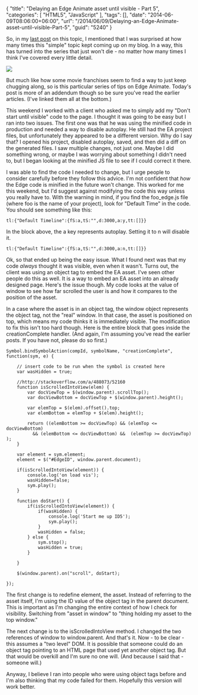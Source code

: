 {
	"title": "Delaying an Edge Animate asset until visible - Part 5",
	"categories": [
		"HTML5",
		"JavaScript"
	],
	"tags": [],
	"date": "2014-06-09T08:06:00+06:00",
	"url": "/2014/06/09/Delaying-an-Edge-Animate-asset-until-visible-Part-5",
	"guid": "5240"
}

<p>
So, in my <a href="http://www.raymondcamden.com/index.cfm/2013/12/6/Delaying-an-Edge-Animate-asset-until-visible--Part-4">last post</a> on this topic, I mentioned that I was surprised at how many times this "simple" topic kept coming up on my blog. In a way, this has turned into the series that just won't die - no matter how many times I think I've covered every little detail.
</p>

<p>
<img src="http://static.raymondcamden.com/images/Friday_the_13th_part_4.jpg" />
</p>
<!--more-->
<p>
But much like how some movie franchises seem to find a way to just keep chugging along, so is this particular series of tips on Edge Animate. Today's post is more of an addendum though so be sure you've read the earlier articles. (I've linked them all at the bottom.)
</p>

<p>
This weekend I worked with a client who asked me to simply add my "Don't start until visible" code to the page. I thought it was going to be easy but I ran into two issues. The first one was that he was using the minified code in production and needed a way to disable autoplay. He still had the EA project files, but unfortunately they appeared to be a different version. Why do I say that? I opened his project, disabled autoplay, saved, and then did a diff on the generated files. I saw multiple changes, not just one. Maybe I did something wrong, or maybe I was worrying about something I didn't need to, but I began looking at the minified JS file to see if I could correct it there. 
</p>

<p>
I was able to find the code I needed to change, but I urge people to consider carefully before they follow this advice. I'm not confident that <i>how</i> the Edge code is minified in the future won't change. This worked for me this weekend, but I'd suggest against modifying the code this way unless you really have to. With the warning in mind, if you find the foo_edge.js file (where foo is the name of your project), look for "Default Time" in the code. You should see something like this:
</p>

<pre><code class="language-javascript">tl:{"Default Timeline":{fS:a,tS:"",d:3000,a:y,tt:[]}}</code></pre>

<p>
In the block above, the a key represents autoplay. Setting it to n will disable it. 
</p>

<pre><code class="language-javascript">tl:{"Default Timeline":{fS:a,tS:"",d:3000,a:n,tt:[]}}</code></pre>

<p>
Ok, so that ended up being the easy issue. What I found next was that my code <i>always</i> thought it was visible, even when it wasn't. Turns out, the client was using an object tag to embed the EA asset. I've seen other people do this as well. It is a way to embed an EA asset into an already designed page. Here's the issue though. My code looks at the value of window to see how far scrolled the user is and how it compares to the position of the asset.
</p>

<p>
In a case where the asset is in an object tag, the window object represents the object tag, not the "real" window. In that case, the asset is positioned on top, which means my code thinks it is immediately visible. The modification to fix this isn't too hard though. Here is the entire block that goes inside the creationComplete handler. (And again, I'm assuming you've read the earlier posts. If you have not, please do so first.)
</p>

<pre><code class="language-javascript">Symbol.bindSymbolAction(compId, symbolName, "creationComplete", function(sym, e) {

	// insert code to be run when the symbol is created here
	var wasHidden = true;

	//http://stackoverflow.com/a/488073/52160
	function isScrolledIntoView(elem) {
		var docViewTop = $(window.parent).scrollTop();
		var docViewBottom = docViewTop + $(window.parent).height();

		var elemTop = $(elem).offset().top;
		var elemBottom = elemTop + $(elem).height();

		return ((elemBottom >= docViewTop) && (elemTop <= docViewBottom)
		  && (elemBottom <= docViewBottom) &&  (elemTop >= docViewTop) );
	}		  

	var element = sym.element;
	element = $("#EdgeID", window.parent.document);

	if(isScrolledIntoView(element)) {
		console.log('on load vis');
		wasHidden=false;
		sym.play();
	}

	function doStart() {
		if(isScrolledIntoView(element)) {
			if(wasHidden) {
				console.log('Start me up ID5');	
				sym.play();
			}
			wasHidden = false;
		} else {
			sym.stop();
			wasHidden = true;
		}

	}

	$(window.parent).on("scroll", doStart);

});
</code></pre>

<p>
The first change is to redefine element, the asset. Instead of referring to the asset itself, I'm using the ID value of the object tag in the parent document. This is important as I'm changing the entire context of how I check for visibility. Switching from "asset in window" to "thing holding my asset to the top window." 
</p>

<p>
The next change is to the isScrolledIntoView method. I changed the two references of window to window.parent. And that's it. Now - to be clear - this assumes a "two level" DOM. It is possible that someone could do an object tag pointing to an HTML page that used yet another object tag. But that would be overkill and I'm sure no one will. (And because I said that - someone will.)
</p>

<p>
Anyway, I believe I ran into people who were using object tags before and I'm also thinking that my code failed for them. Hopefully this version will work better.
</p>